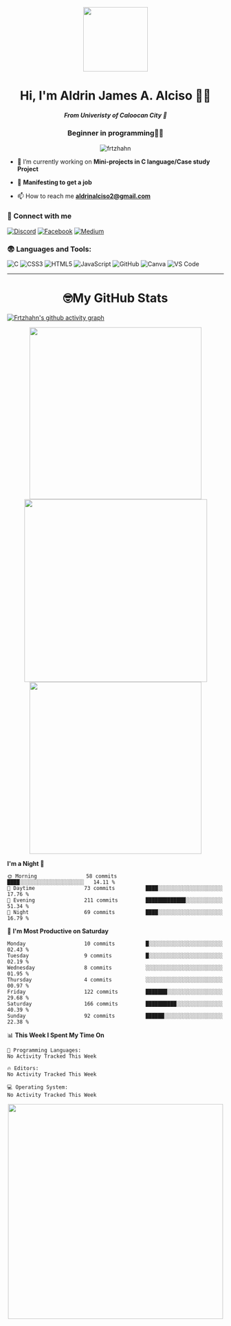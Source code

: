 <div align="center">
  <img height="150" src="https://miro.medium.com/v2/1*tGHAV9yItR_FISNYM7HGqQ.gif"  />
</div>

<h1 align="center">Hi, I'm Aldrin James A. Alciso 👨‍💻</h1>
<h5 align="center">From Univeristy of Caloocan City 🏫</h1>
<h3 align="center">Beginner in programming🥀💔</h3>

<p align="center"> <img src="https://komarev.com/ghpvc/?username=frtzhahn&label=Profile%20views&color=0e75b6&style=flat" alt="frtzhahn" /> </p>


- 🤗 I’m currently working on **Mini-projects in C language/Case study Project**

- 🤞 **Manifesting to get a job**

- 📫 How to reach me **aldrinalciso2@gmail.com**


### 🤝 Connect with me

[![Discord](https://img.shields.io/badge/Discord-5865F2?style=for-the-badge&logo=discord&logoColor=white)](https://discord.com/users/drin0_o)
[![Facebook](https://img.shields.io/badge/Facebook-1877F2?style=for-the-badge&logo=facebook&logoColor=white)](https://web.facebook.com/aldrin.alciso.2024)
[![Medium](https://img.shields.io/badge/Medium-12100E?style=for-the-badge&logo=medium&logoColor=white)](https://medium.com/@liohaym)

</p>

### 😨 Languages and Tools:

![C](https://img.shields.io/badge/C-00599C?style=for-the-badge&logo=c&logoColor=white)
![CSS3](https://img.shields.io/badge/CSS3-1572B6?style=for-the-badge&logo=css3&logoColor=white)
![HTML5](https://img.shields.io/badge/HTML5-E34F26?style=for-the-badge&logo=html5&logoColor=white)
![JavaScript](https://img.shields.io/badge/JavaScript-F7DF1E?style=for-the-badge&logo=javascript&logoColor=black)
![GitHub](https://img.shields.io/badge/GitHub-181717?style=for-the-badge&logo=github&logoColor=white)
![Canva](https://img.shields.io/badge/Canva-00C4CC?style=for-the-badge&logo=canva&logoColor=white)
![VS Code](https://img.shields.io/badge/VS%20Code-007ACC?style=for-the-badge&logo=visual-studio-code&logoColor=white)


---
<h1 align="center">🤓My GitHub Stats</h1>

[![Frtzhahn's github activity graph](https://github-readme-activity-graph.vercel.app/graph?username=Frtzhahn&theme=react)](https://github.com/ashutosh00710/github-readme-activity-graph)

<div align="center">
<img width="400" src="https://github-readme-stats.vercel.app/api?username=frtzhahn&show_icons=true&theme=react&hide_border=true&bg_color=00000000" />
<img width="425" src="https://github-readme-streak-stats.herokuapp.com?user=frtzhahn&theme=react&hide_border=true&background=00000000" />
<img width="400" src="https://github-readme-stats.vercel.app/api/top-langs/?username=frtzhahn&layout=compact&theme=react&hide=Jupyter%20Notebook&hide_border=true&bg_color=00000000" />
</div>



<!--START_SECTION:waka-->
**I'm a Night 🦉** 

```text
🌞 Morning                58 commits          ████░░░░░░░░░░░░░░░░░░░░░   14.11 % 
🌆 Daytime                73 commits          ████░░░░░░░░░░░░░░░░░░░░░   17.76 % 
🌃 Evening                211 commits         █████████████░░░░░░░░░░░░   51.34 % 
🌙 Night                  69 commits          ████░░░░░░░░░░░░░░░░░░░░░   16.79 % 
```
📅 **I'm Most Productive on Saturday** 

```text
Monday                   10 commits          █░░░░░░░░░░░░░░░░░░░░░░░░   02.43 % 
Tuesday                  9 commits           █░░░░░░░░░░░░░░░░░░░░░░░░   02.19 % 
Wednesday                8 commits           ░░░░░░░░░░░░░░░░░░░░░░░░░   01.95 % 
Thursday                 4 commits           ░░░░░░░░░░░░░░░░░░░░░░░░░   00.97 % 
Friday                   122 commits         ███████░░░░░░░░░░░░░░░░░░   29.68 % 
Saturday                 166 commits         ██████████░░░░░░░░░░░░░░░   40.39 % 
Sunday                   92 commits          ██████░░░░░░░░░░░░░░░░░░░   22.38 % 
```


📊 **This Week I Spent My Time On** 

```text
💬 Programming Languages: 
No Activity Tracked This Week

🔥 Editors: 
No Activity Tracked This Week

💻 Operating System: 
No Activity Tracked This Week
```


<!--END_SECTION:waka-->


<div align="center">
<img height="500"src="https://media.tenor.com/q5JB-FKUvSIAAAAM/queendugif-peace.gif"/>
</div>






